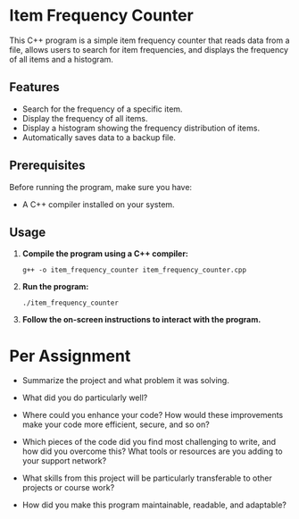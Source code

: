 # Item Frequency Counter

This C++ program is a simple item frequency counter that reads data from a file, allows users to search for item frequencies, and displays the frequency of all items and a histogram.

## Features

- Search for the frequency of a specific item.
- Display the frequency of all items.
- Display a histogram showing the frequency distribution of items.
- Automatically saves data to a backup file.

## Prerequisites

Before running the program, make sure you have:

- A C++ compiler installed on your system.

## Usage

1. **Compile the program using a C++ compiler:**

   `g++ -o item_frequency_counter item_frequency_counter.cpp`

2. **Run the program:**

     `./item_frequency_counter`

3. **Follow the on-screen instructions to interact with the program.**

# Per Assignment
   - Summarize the project and what problem it was solving.
   
   - What did you do particularly well?
   
   - Where could you enhance your code? How would these improvements make your code more efficient, secure, and so on?
   
   - Which pieces of the code did you find most challenging to write, and how did you overcome this? What tools or resources are you adding to your support network?
   
   - What skills from this project will be particularly transferable to other projects or course work?
   
   - How did you make this program maintainable, readable, and adaptable?
   
